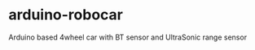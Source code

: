 arduino-robocar
===============

Arduino based 4wheel car with BT sensor and UltraSonic range sensor
